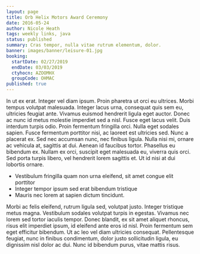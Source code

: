 ```yaml
---
layout: page
title: Orb Helix Motors Award Ceremony
date: 2016-05-24
author: Nicole Heath
tags: weekly links, java
status: published
summary: Cras tempor, nulla vitae rutrum elementum, dolor.
banner: images/banner/leisure-01.jpg
booking:
  startDate: 02/27/2019
  endDate: 03/03/2019
  ctyhocn: AZOOMHX
  groupCode: OHMAC
published: true
---
```

In ut ex erat. Integer vel diam ipsum. Proin pharetra ut orci eu ultrices. Morbi tempus volutpat malesuada. Integer lacus urna, consequat quis sem eu, ultricies feugiat ante. Vivamus euismod hendrerit ligula eget auctor. Donec ac nunc id metus molestie imperdiet sed a nisl. Fusce eget lacus velit. Duis interdum turpis odio. Proin fermentum fringilla orci. Nulla eget sodales sapien.
Fusce fermentum porttitor nisi, ac laoreet est ultricies sed. Nunc a placerat ex. Sed nec accumsan nunc, nec finibus ligula. Nulla nisi mi, ornare ac vehicula at, sagittis at dui. Aenean id faucibus tortor. Phasellus eu bibendum ex. Nullam ex orci, suscipit eget malesuada eu, viverra quis orci. Sed porta turpis libero, vel hendrerit lorem sagittis et. Ut id nisi at dui lobortis ornare.

* Vestibulum fringilla quam non urna eleifend, sit amet congue elit porttitor
* Integer tempor ipsum sed erat bibendum tristique
* Mauris nec lorem at sapien dictum tincidunt.

Morbi ac felis eleifend, rutrum ligula sed, volutpat justo. Integer tristique metus magna. Vestibulum sodales volutpat turpis in egestas. Vivamus nec lorem sed tortor iaculis tempor. Donec blandit, ex sit amet aliquet rhoncus, risus elit imperdiet ipsum, id eleifend ante eros id nisl. Proin fermentum sem eget efficitur bibendum. Ut ac leo vel diam ultricies consequat. Pellentesque feugiat, nunc in finibus condimentum, dolor justo sollicitudin ligula, eu dignissim nisl dolor ac dui. Nunc id bibendum purus, vitae mattis risus.
